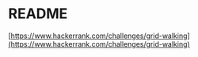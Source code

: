 # README

[https://www.hackerrank.com/challenges/grid-walking](https://www.hackerrank.com/challenges/grid-walking)
